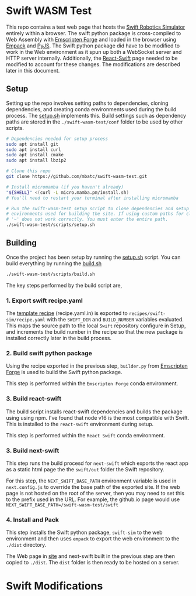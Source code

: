 # Swift WASM Test

This repo contains a test web page that hosts the [Swift Robotics Simulator](https://github.com/jhavl/swift) entirely within a browser. The swift python package is cross-compiled to Web Assembly with [Emscripten Forge](https://github.com/emscripten-forge/recipes) and loaded in the browser using [Empack](https://github.com/emscripten-forge/empack) and [PyJS](https://github.com/emscripten-forge/pyjs.git). The Swift python package did have to be modified to work in the Web environment as it spun up both a WebSocket server and HTTP server internally. Additionally, the [React-Swift](https://github.com/jhavl/react-swift.git) page needed to be modified to account for these changes. The modifications are described later in this document.

## Setup

Setting up the repo involves setting paths to dependencies, cloning dependencies, and creating conda environments used during the build process. The [setup.sh](scripts/setup.sh) implements this. Build settings such as dependency paths are stored in the `./swift-wasm-test/conf` folder to be used by other scripts.

```sh
# Dependencies needed for setup process
sudo apt install git
sudo apt install curl
sudo apt install cmake
sudo apt install lbzip2

# Clone this repo
git clone https://github.com/mbatc/swift-wasm-test.git

# Install micromamba (if you haven't already)
"${SHELL}" <(curl -L micro.mamba.pm/install.sh)
# You'll need to restart your terminal after installing micromamba

# Run the swift-wasm-test setup script to clone dependencies and setup
# environments used for building the site. If using custom paths for cloned repos
# '~' does not work correctly. You must enter the entire path.
./swift-wasm-test/scripts/setup.sh
```

## Building

Once the project has been setup by running the [setup.sh](scripts/setup.sh) script. You can build everything by running the [build.sh](scripts/build.sh)

```sh
./swift-wasm-test/scripts/build.sh
```

The key steps performed by the build script are,

### 1. Export swift recipe.yaml

The [template recipe](recipes/swift-sim/recipe.yaml.in) (recipe.yaml.in) is exported to `recipes/swift-sim/recipe.yaml` with the `SWIFT_DIR` and `BUILD_NUMBER` variables evaluated. This maps the source path to the local `Swift` repository configure in Setup, and increments the build number in the recipe so that the new package is installed correctly later in the build process.

### 2. Build swift python package

Using the recipe exported in the previous step, `builder.py` from [Emscripten Forge](https://github.com/emscripten-forge/recipes.git) is used to build the Swift python package.

This step is performed within the `Emscripten Forge` conda environment.

### 3. Build react-swift

The build script installs react-swift dependencies and builds the package using using npm. I've found that node v16 is the most compatible with Swift. This is installed to the `react-swift` environment during setup.

This step is performed within the `React Swift` conda environment.

### 3. Build next-swift

This step runs the build procesd for `next-swift` which exports the react app as a static html page the the `swift/out` folder the Swift repository.

For this step, the `NEXT_SWIFT_BASE_PATH` environment variable is used in `next.config.js` to override the base path of the exported site. If the web page is not hosted on the root of the server, then you may need to set this to the prefix used in the URL. For example, the github.io page would use `NEXT_SWIFT_BASE_PATH=/swift-wasm-test/swift`

### 4. Install and Pack

This step installs the Swift python package, `swift-sim` to the web environment and then uses `empack` to export the web environment to the `./dist` directory.

The Web page in [site](./site/) and next-swift built in the previous step are then copied to `./dist`. The `dist` folder is then ready to be hosted on a server.

# Swift Modifications

